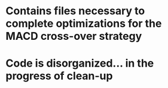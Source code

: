 # Contains files necessary to complete optimizations for the MACD cross-over strategy
# Code is disorganized... in the progress of clean-up
